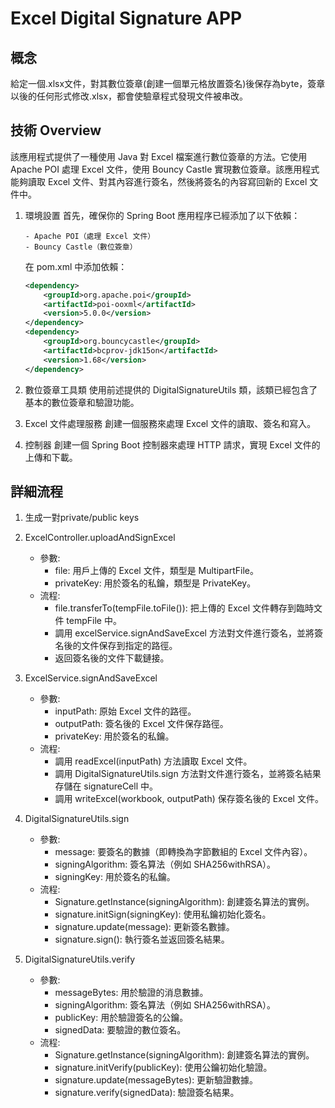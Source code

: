 # Excel Digital Signature APP

## 概念
給定一個.xlsx文件，對其數位簽章(創建一個單元格放置簽名)後保存為byte，簽章以後的任何形式修改.xlsx，都會使驗章程式發現文件被串改。

## 技術 Overview

該應用程式提供了一種使用 Java 對 Excel 檔案進行數位簽章的方法。它使用 Apache POI 處理 Excel 文件，使用 Bouncy Castle 實現數位簽章。該應用程式能夠讀取 Excel 文件、對其內容進行簽名，然後將簽名的內容寫回新的 Excel 文件中。

1.  環境設置
    首先，確保你的 Spring Boot 應用程序已經添加了以下依賴：

        - Apache POI（處理 Excel 文件）
        - Bouncy Castle（數位簽章）

    在 pom.xml 中添加依賴：

    ```xml
    <dependency>
        <groupId>org.apache.poi</groupId>
        <artifactId>poi-ooxml</artifactId>
        <version>5.0.0</version>
    </dependency>
    <dependency>
        <groupId>org.bouncycastle</groupId>
        <artifactId>bcprov-jdk15on</artifactId>
        <version>1.68</version>
    </dependency>
    ```

2.  數位簽章工具類
    使用前述提供的 DigitalSignatureUtils 類，該類已經包含了基本的數位簽章和驗證功能。

3.  Excel 文件處理服務
    創建一個服務來處理 Excel 文件的讀取、簽名和寫入。

4.  控制器
    創建一個 Spring Boot 控制器來處理 HTTP 請求，實現 Excel 文件的上傳和下載。


## 詳細流程
1. 生成一對private/public keys

2. ExcelController.uploadAndSignExcel
    - 參數:
        - file: 用戶上傳的 Excel 文件，類型是 MultipartFile。
        - privateKey: 用於簽名的私鑰，類型是 PrivateKey。
    - 流程:
        - file.transferTo(tempFile.toFile()): 把上傳的 Excel 文件轉存到臨時文件 tempFile 中。
        - 調用 excelService.signAndSaveExcel 方法對文件進行簽名，並將簽名後的文件保存到指定的路徑。
        - 返回簽名後的文件下載鏈接。
3. ExcelService.signAndSaveExcel
    - 參數:
        - inputPath: 原始 Excel 文件的路徑。
        - outputPath: 簽名後的 Excel 文件保存路徑。
        - privateKey: 用於簽名的私鑰。
    - 流程:
        - 調用 readExcel(inputPath) 方法讀取 Excel 文件。
        - 調用 DigitalSignatureUtils.sign 方法對文件進行簽名，並將簽名結果存儲在 signatureCell 中。
        - 調用 writeExcel(workbook, outputPath) 保存簽名後的 Excel 文件。
4. DigitalSignatureUtils.sign
    - 參數:
        - message: 要簽名的數據（即轉換為字節數組的 Excel 文件內容）。
        - signingAlgorithm: 簽名算法（例如 SHA256withRSA）。
        - signingKey: 用於簽名的私鑰。
    - 流程:
        - Signature.getInstance(signingAlgorithm): 創建簽名算法的實例。
        - signature.initSign(signingKey): 使用私鑰初始化簽名。
        - signature.update(message): 更新簽名數據。
        - signature.sign(): 執行簽名並返回簽名結果。
5. DigitalSignatureUtils.verify
    - 參數:
        - messageBytes: 用於驗證的消息數據。
        - signingAlgorithm: 簽名算法（例如 SHA256withRSA）。
        - publicKey: 用於驗證簽名的公鑰。
        - signedData: 要驗證的數位簽名。
    - 流程:
        - Signature.getInstance(signingAlgorithm): 創建簽名算法的實例。
        - signature.initVerify(publicKey): 使用公鑰初始化驗證。
        - signature.update(messageBytes): 更新驗證數據。
        - signature.verify(signedData): 驗證簽名結果。
